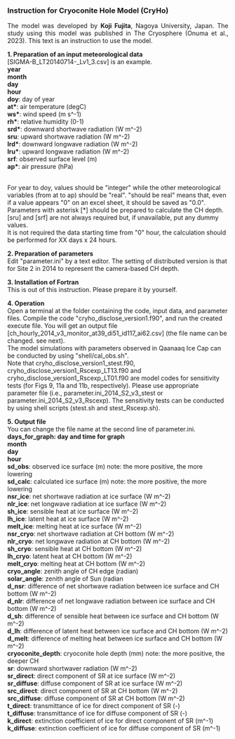 <HTML><h3>Instruction for Cryoconite Hole Model (CryHo)</h3>

<P ALIGN=JUSTIFY>The model was developed by <B>Koji Fujita</B>, Nagoya University, Japan. The study using this model was published in The Cryosphere (Onuma et al., 2023). This text is an instruction to use the model.</P>

<B>1. Preparation of an input meteorological data</B>
<br>[SIGMA-B_LT20140714-_Lv1_3.csv] is an example.
<br><B>year</B>
<br><B>month</B>
<br><B>day</B>
<br><B>hour</B>
<br><B>doy</B>: day of year
<br><B>at*</B>: air temperature (degC)
<br><B>ws*</B>: wind speed (m s^-1)
<br><B>rh*</B>: relative humidity (0-1)
<br><B>srd*</B>: downward shortwave radiation (W m^-2)
<br><B>sru</B>: upward shortwave radiation (W m^-2)
<br><B>lrd*</B>: downward longwave radiation (W m^-2)
<br><B>lru*</B>: upward longwave radiation (W m^-2)
<br><B>srf</B>: observed surface level (m)
<br><B>ap*</B>: air pressure (hPa)

<br>For year to doy, values should be "integer" while the other meteorological variables (from at to ap) should be "real". "should be real" means that, even if a value appears "0" on an excel sheet, it should be saved as "0.0".
<br>Parameters with asterisk [*] should be prepared to calculate the CH depth. [sru] and [srf] are not always required but, if unavailable, put any dummy values.
<br>It is not required the data starting time from "0" hour, the calculation should be performed for XX days x 24 hours.

<B>2. Preparation of parameters</B>
<br>Edit "parameter.ini" by a text editor. The setting of distributed version is that for Site 2 in 2014 to represent the camera-based CH depth.

<B>3. Installation of Fortran</B>
<br>This is out of this instruction. Please prepare it by yourself.

<B>4. Operation</B>
<br>Open a terminal at the folder containing the code, input data, and parameter files. Compile the code "cryho_disclose_version1.f90", and run the created execute file. You will get an output file [ch_hourly_2014_v3_monitor_at39_di51_id117_ai62.csv] (the file name can be changed. see next).
<br>The model simulations with parameters observed in Qaanaaq Ice Cap can be conducted by using "shell/cal_obs.sh".
<br>Note that cryho_disclose_version1_stest.f90, cryho_disclose_version1_Rscexp_LT13.f90 and cryho_disclose_version1_Rscexp_LT01.f90 are model codes for sensitivity tests (for Figs 9, 11a and 11b, respectively). Please use appropriate parameter file (i.e., parameter.ini_2014_S2_v3_stest or parameter.ini_2014_S2_v3_Rscexp). The sensitivity tests can be conducted by using shell scripts (stest.sh and stest_Rscexp.sh).

<B>5. Output file</B>
<br>You can change the file name at the second line of parameter.ini.
<br><B>days_for_graph: day and time for graph</B>
<br><B>month</B>
<br><B>day</B>
<br><B>hour</B> 
<br><B>sd_obs</B>: observed ice surface (m) note: the more positive, the more lowering
<br><B>sd_calc</B>: calculated ice surface (m) note: the more positive, the more lowering
<br><B>nsr_ice</B>: net shortwave radiation at ice surface (W m^-2)
<br><B>nlr_ice</B>: net longwave radiation at ice surface (W m^-2)
<br><B>sh_ice</B>: sensible heat at ice surface (W m^-2)
<br><B>lh_ice</B>: latent heat at ice surface (W m^-2)
<br><B>melt_ice</B>: melting heat at ice surface (W m^-2)
<br><B>nsr_cryo</B>: net shortwave radiation at CH bottom (W m^-2)
<br><B>nlr_cryo</B>: net longwave radiation at CH bottom (W m^-2)
<br><B>sh_cryo</B>: sensible heat at CH bottom (W m^-2)
<br><B>lh_cryo</B>: latent heat at CH bottom (W m^-2)
<br><B>melt_cryo</B>: melting heat at CH bottom (W m^-2)
<br><B>cryo_angle</B>: zenith angle of CH edge (radian)
<br><B>solar_angle</B>: zenith angle of Sun (radian
<br><B>d_nsr</B>: difference of net shortwave radiation between ice surface and CH bottom (W m^-2)
<br><B>d_nlr</B>: difference of net longwave radiation between ice surface and CH bottom (W m^-2)
<br><B>d_sh</B>: difference of sensible heat between ice surface and CH bottom (W m^-2)
<br><B>d_lh</B>: difference of latent heat between ice surface and CH bottom (W m^-2)
<br><B>d_melt</B>: difference of melting heat between ice surface and CH bottom (W m^-2)
<br><B>cryoconite_depth</B>: cryoconite hole depth (mm) note: the more positive, the deeper CH
<br><B>sr</B>: downward shortwaver radiation (W m^-2)
<br><B>sr_direct</B>: direct component of SR at ice surface (W m^-2)
<br><B>sr_diffuse</B>: diffuse component of SR at ice surface (W m^-2)
<br><B>src_direct</B>: direct component of SR at CH bottom (W m^-2)
<br><B>src_diffuse</B>: diffuse component of SR at CH bottom (W m^-2)
<br><B>t_direct</B>: transmittance of ice for direct component of SR (-)
<br><B>t_diffuse</B>: transmittance of ice for diffuse component of SR (-)
<br><B>k_direct</B>: extinction coefficient of ice for direct component of SR (m^-1)
<br><B>k_diffuse</B>: extinction coefficient of ice for diffuse component of SR (m^-1)
